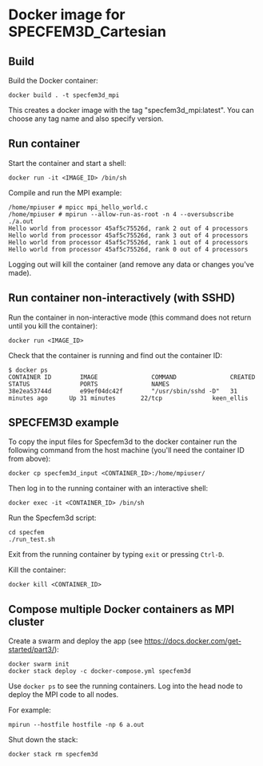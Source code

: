 # Docker image for SPECFEM3D_Cartesian

## Build

Build the Docker container:

```
docker build . -t specfem3d_mpi
```

This creates a docker image with the tag "specfem3d_mpi:latest".
You can choose any tag name and also specify version.

## Run container

Start the container and start a shell:

```
docker run -it <IMAGE_ID> /bin/sh
```

Compile and run the MPI example:

```
/home/mpiuser # mpicc mpi_hello_world.c
/home/mpiuser # mpirun --allow-run-as-root -n 4 --oversubscribe ./a.out
Hello world from processor 45af5c75526d, rank 2 out of 4 processors
Hello world from processor 45af5c75526d, rank 3 out of 4 processors
Hello world from processor 45af5c75526d, rank 1 out of 4 processors
Hello world from processor 45af5c75526d, rank 0 out of 4 processors
```

Logging out will kill the container (and remove any data or changes you've made).

## Run container non-interactively (with SSHD)

Run the container in non-interactive mode (this command does not return until
you kill the container):
```
docker run <IMAGE_ID>
```

Check that the container is running and find out the container ID:

```
$ docker ps
CONTAINER ID        IMAGE               COMMAND               CREATED             STATUS              PORTS               NAMES
38e2ea53744d        e99ef04dc42f        "/usr/sbin/sshd -D"   31 minutes ago      Up 31 minutes       22/tcp              keen_ellis
```

## SPECFEM3D example

To copy the input files for Specfem3d to the docker container run the following
command from the host machine (you'll need the container ID from above):

```
docker cp specfem3d_input <CONTAINER_ID>:/home/mpiuser/
```

Then log in to the running container with an interactive shell:
```
docker exec -it <CONTAINER_ID> /bin/sh
```

Run the Specfem3d script:
```
cd specfem
./run_test.sh
```

Exit from the running container by typing `exit` or pressing `Ctrl-D`.

Kill the container:

```
docker kill <CONTAINER_ID>
```

## Compose multiple Docker containers as MPI cluster

Create a swarm and deploy the app (see https://docs.docker.com/get-started/part3/):

```
docker swarm init
docker stack deploy -c docker-compose.yml specfem3d
```

Use `docker ps` to see the running containers. Log into the head node to deploy
the MPI code to all nodes.

For example:
```
mpirun --hostfile hostfile -np 6 a.out
```

Shut down the stack:
```
docker stack rm specfem3d
```
